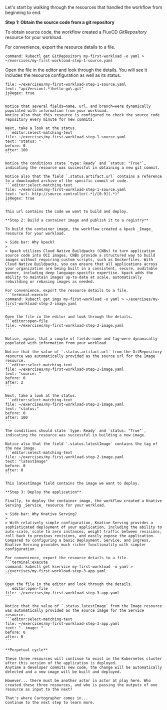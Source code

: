 Let's start by walking through the resources that handled the workflow from beginning to end.

**Step 1: Obtain the source code from a git repository**

To obtain source code, the workflow created a FluxCD _GitRepository_ resource for your workload.

For convenience, export the resource details to a file.
```terminal:execute
command: kubectl get GitRepository my-first-workload -o yaml > ~/exercises/my-first-workload-step-1-source.yaml
```

Open the file in the editor and look through the details.
You will see it includes the resource configuration as well as its status.
``````editor:select-matching-text
file: ~/exercises/my-first-workload-step-1-source.yaml
text: "apiVersion(.*)hello-go\.git"
isRegex: true
```

Notice that several fields—name, url, and branch—were dynamically populated with information from your workload.
Notice also that this resource is configured to check the source code repository every minute for new commits.

Next, take a look at the status.
```editor:select-matching-text
file: ~/exercises/my-first-workload-step-1-source.yaml
text: "status: "
before: 0
after: 100
```

Notice the conditions state `type: Ready` and `status: "True"`, indicating the resource was successful in obtaining a new git commit.

Notice also that the field `.status.artifact.url` contains a reference to a downloaded archive of the specific commit of code.
```editor:select-matching-text
file: ~/exercises/my-first-workload-step-1-source.yaml
text: "url: http://source-controller(.*)/[0-9](.*)"
isRegex: true
```

This url contains the code we want to build and deploy.

**Step 2: Build a container image and publish it to a registry**

To build the container image, the workflow created a kpack _Image_ resource for your workload.

> Side bar: Why kpack?
>
> kpack utilizes Cloud Native Buildpacks (CNBs) to turn application source code into OCI images. CNBs provide a structured way to build images without requiring custom scripts, such as Dockerfiles. With Cloud Native Buildpacks, you can ensure that all applications across your organization are being built in a consistent, secure, auditable manner, including deep language-specific expertise. kpack adds the ability to maintain images up-to-date at scale, automatically rebuilding or rebasing images as needed.

For convenience, export the resource details to a file.
```terminal:execute
command: kubectl get imgs my-first-workload -o yaml > ~/exercises/my-first-workload-step-2-image.yaml
```

Open the file in the editor and look through the details.
```editor:open-file
file: ~/exercises/my-first-workload-step-2-image.yaml
```

Notice, again, that a couple of fields—name and tag—were dynamically populated with information from your workload.

Notice that the value of `.status.artifact.url` from the GitRepository resource was automatically provided as the source url for the Image resource.
```editor:select-matching-text
file: ~/exercises/my-first-workload-step-2-image.yaml
text: "source: "
before: 0
after: 2
```

Next, take a look at the status.
```editor:select-matching-text
file: ~/exercises/my-first-workload-step-2-image.yaml
text: "status:"
before: 0
after: 100
```

The conditions should state `type: Ready` and `status: "True"`, indicating the resource was successful in building a new image.

Notice also that the field `.status.latestImage` contains the tag of the new image.
```editor:select-matching-text
file: ~/exercises/my-first-workload-step-2-image.yaml
text: "latestImage"
before: 0
after: 0
```

This latestImage field contains the image we want to deploy.

**Step 3: Deploy the application**

Finally, to deploy the container image, the workflow created a Knative Serving _Service_ resource for your workload.

> Side bar: Why Knative Serving?
> 
> With relatively simple configuration, Knative Serving provides a sophisticated deployment of your application, including the ability to auto-scale, scale to zero instances, weight traffic between revisions, roll back to previous revisions, and easily expose the application.
Compared to configuring a basic Deployment, Service, and Ingress, Knative Serving provides much richer functionality with simpler configuration.

For convenience, export the resource details to a file.
```terminal:execute
command: kubectl get kservice my-first-workload -o yaml > ~/exercises/my-first-workload-step-3-app.yaml
```

Open the file in the editor and look through the details.
```editor:open-file
file: ~/exercises/my-first-workload-step-3-app.yaml
```

Notice that the value of `.status.latestImage` from the Image resource was automatically provided as the source image for the Service resource.
```editor:select-matching-text
file: ~/exercises/my-first-workload-step-3-app.yaml
text: "- image: "
before: 0
after: 0
```

**Perpetual cycle**

These three resources will continue to exist in the Kubernetes cluster after this version of the application is deployed.
Anytime a developer commits new code, the change will be automatically detected and a new image will be built and deployed.

However... there must be another actor in actor at play here. Who created these three resources, and who is passing the outputs of one resource as input to the next?

That's where Cartographer comes in...
Continue to the next step to learn more.
